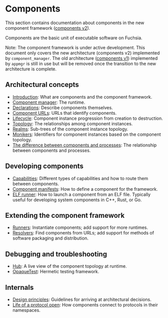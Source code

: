 # Components

This section contains documentation about components in the new component
framework ([components v2][glossary-components-v2]).

Components are the basic unit of executable software on Fuchsia.

Note: The component framework is under active development. This document
only covers the new architecture (components v2) implemented by
`component_manager`. The old architecture ([components v1][glossary-components-v1])
implemented by `appmgr` is still in use but will be removed once
the transition to the new architecture is complete.

## Architectural concepts

- [Introduction](introduction.md): What are components and the component
  framework.
- [Component manager](component_manager.md): The runtime.
- [Declarations](declarations.md): Describe components themselves.
- [Component URLs](component_urls.md): URLs that identify components.
- [Lifecycle](lifecycle.md): Component instance progression from creation to
  destruction.
- [Topology](topology.md): The relationships among component instances.
- [Realms](realms.md): Sub-trees of the component instance topology.
- [Monikers](monikers.md): Identifiers for component instances based on
  the component topology.
- [The difference between components and processes](components_and_processes.md):
  The relationship between components and processes.

## Developing components

- [Capabilities](capabilities/README.md): Different types of capabilities and
  how to route them between components.
- [Component manifests](component_manifests.md): How to define a component for
  the framework.
- [ELF runner](elf_runner.md): How to launch a component from an ELF file.
  Typically useful for developing system components in C++, Rust, or Go.

## Extending the component framework

- [Runners](runners.md): Instantiate components; add support for more
  runtimes.
- [Resolvers](resolvers.md): Find components from URLs; add support for
  methods of software packaging and distribution.

## Debugging and troubleshooting

- [Hub](hub.md): A live view of the component topology at runtime.
- [OpaqueTest](opaque_test.md): Hermetic testing framework.

## Internals

- [Design principles](design_principles.md): Guidelines for arriving at
  architectural decisions.
- [Life of a protocol open](life_of_a_protocol_open.md): How components connect
  to protocols in their namespaces.

[glossary-components-v1]: /docs/glossary.md#components-v1
[glossary-components-v2]: /docs/glossary.md#components-v2


